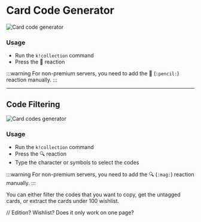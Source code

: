 # Card Code Generator

![Card code generator](/img/features/codes.png)

### Usage
- Run the `k!collection` command
- Press the 📝 reaction​​

:::warning
For non-premium servers, you need to add the 📝 (`:pencil:`) reaction manually.
:::

---
## Code Filtering

![Card codes generator](/img/features/filter.png)

### Usage
- Run the `k!collection` command
- Press the 🔍 reaction
- Type the character or symbols to select the codes​​

:::warning
For non-premium servers, you need to add the 🔍 (`:mag:`) reaction manually.
:::

You can either filter the codes that you want to copy, get the untagged cards, or extract the cards under 100 wishlist.

// Edition? Wishlist? Does it only work on one page?
